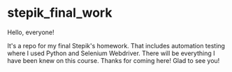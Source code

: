 # stepik_final_work
Hello, everyone!

It's a repo for my final Stepik's homework. That includes automation testing where I used Python and Selenium Webdriver. There will be everything I have been knew on this course.
Thanks for coming here! Glad to see you!
